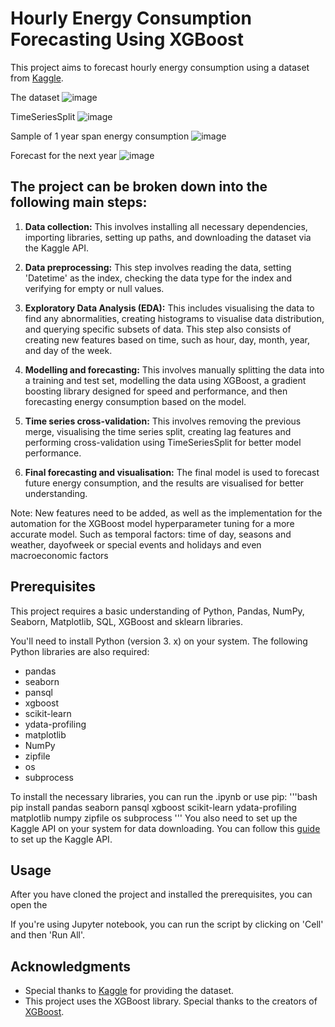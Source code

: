 # Hourly Energy Consumption Forecasting Using XGBoost

This project aims to forecast hourly energy consumption using a dataset from [Kaggle](https://www.kaggle.com/robikscube/hourly-energy-consumption). 

The dataset
![image](https://github.com/Code-nano/Forcasting_Energy_Consumption_Using_XGBoost/assets/83939407/7590f003-207a-4e38-b637-fc5a0c5f825e)

TimeSeriesSplit
![image](https://github.com/Code-nano/Forcasting_Energy_Consumption_Using_XGBoost/assets/83939407/73d889a9-e200-4771-86d7-e5dace7e24bf)

Sample of 1 year span energy consumption
![image](https://github.com/Code-nano/Forcasting_Energy_Consumption_Using_XGBoost/assets/83939407/5fa7be86-ba72-47ce-b2ab-3866da719d7c)

Forecast for the next year
![image](https://github.com/Code-nano/Forcasting_Energy_Consumption_Using_XGBoost/assets/83939407/c8c275f3-fa4a-4006-97bd-0325d980d9ea)


## The project can be broken down into the following main steps:

1. **Data collection:** This involves installing all necessary dependencies, importing libraries, setting up paths, and downloading the dataset via the Kaggle API.

2. **Data preprocessing:** This step involves reading the data, setting 'Datetime' as the index, checking the data type for the index and verifying for empty or null values. 

3. **Exploratory Data Analysis (EDA):** This includes visualising the data to find any abnormalities, creating histograms to visualise data distribution, and querying specific subsets of data. This step also consists of creating new features based on time, such as hour, day, month, year, and day of the week.

4. **Modelling and forecasting:** This involves manually splitting the data into a training and test set, modelling the data using XGBoost, a gradient boosting library designed for speed and performance, and then forecasting energy consumption based on the model.

5. **Time series cross-validation:** This involves removing the previous merge, visualising the time series split, creating lag features and performing cross-validation using TimeSeriesSplit for better model performance.

6. **Final forecasting and visualisation:** The final model is used to forecast future energy consumption, and the results are visualised for better understanding. 

Note: New features need to be added, as well as the implementation for the automation for the XGBoost model hyperparameter tuning for a more accurate model. 
Such as temporal factors: time of day, seasons and weather, dayofweek
or special events and holidays
and even macroeconomic factors

## Prerequisites
This project requires a basic understanding of Python, Pandas, NumPy, Seaborn, Matplotlib, SQL, XGBoost and sklearn libraries. 

You'll need to install Python (version 3. x) on your system. The following Python libraries are also required: 
* pandas
* seaborn
* pansql
* xgboost
* scikit-learn
* ydata-profiling
* matplotlib
* NumPy
* zipfile
* os
* subprocess

To install the necessary libraries, you can run the .ipynb or use pip:
'''bash
pip install pandas seaborn pansql xgboost scikit-learn ydata-profiling matplotlib numpy zipfile os subprocess
'''
You also need to set up the Kaggle API on your system for data downloading. You can follow this [guide](https://towardsdatascience.com/downloading-datasets-from-kaggle-for-your-ml-project-b9120d405ea4) to set up the Kaggle API.

## Usage
After you have cloned the project and installed the prerequisites, you can open the 

If you're using Jupyter notebook, you can run the script by clicking on 'Cell' and then 'Run All'.


## Acknowledgments
* Special thanks to [Kaggle](https://www.kaggle.com/) for providing the dataset.
* This project uses the XGBoost library. Special thanks to the creators of [XGBoost](https://xgboost.readthedocs.io/). 
